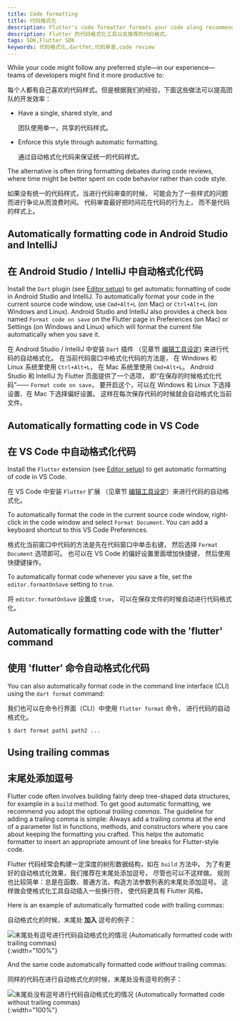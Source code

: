 ```yaml
---
title: Code formatting
title: 代码格式化
description: Flutter's code formatter formats your code along recommended style guidelines.
description: Flutter 的代码格式化工具以及推荐的代码格式。
tags: SDK,Flutter SDK
keywords: 代码格式化,dartfmt,代码审查,code review
---
```



While your code might follow any preferred style&mdash;in our
experience&mdash;teams of developers might find it more productive to:

每个人都有自己喜欢的代码样式。但是根据我们的经验，下面这些做法可以提高团队的开发效率：

* Have a single, shared style, and

  团队使用单一，共享的代码样式。

* Enforce this style through automatic formatting.
  
  通过自动格式化代码来保证统一的代码样式。

The alternative is often tiring formatting debates during code reviews,
where time might be better spent on code behavior rather than code style.

如果没有统一的代码样式，当进行代码审查的时候，
可能会为了一些样式的问题而进行争论从而浪费时间。
代码审查最好把时间花在代码的行为上，
而不是代码的样式上。

## Automatically formatting code in Android Studio and IntelliJ

## 在 Android Studio / IntelliJ 中自动格式化代码

Install the `Dart` plugin (see [Editor setup]({{site.url}}/get-started/editor))
to get automatic formatting of code in Android Studio and IntelliJ.
To automatically format your code in the current source code window,
use `Cmd+Alt+L` (on Mac) or `Ctrl+Alt+L` (on Windows and Linux).
Android Studio and IntelliJ also provides a check box named `Format code on save` on
the Flutter page in Preferences (on Mac) or Settings (on Windows and Linux)
which will format the current file automatically when you save it.

在 Android Studio / IntelliJ 中安装 `Dart` 插件
（见章节 [编辑工具设定]({{site.url}}/get-started/editor))
来进行代码的自动格式化。
在当前代码窗口中格式化代码的方法是，
在 Windows 和 Linux 系统里使用 `Ctrl+Alt+L`，
在 Mac 系统里使用 `Cmd+Alt+L`。
Android Studio 和 IntelliJ 为 Flutter 页面提供了一个选项，
即“在保存的时候格式化代码”—— `Format code on save`，
要开启这个，可以在 Windows 和 Linux 下选择设置、在 Mac 下选择偏好设置。
这样在每次保存代码的时候就会自动格式化当前文件。

## Automatically formatting code in VS Code

## 在 VS Code 中自动格式化代码

Install the `Flutter` extension (see [Editor setup]({{site.url}}/get-started/editor))
to get automatic formatting of code in VS Code.

在 VS Code 中安装 `Flutter` 扩展
（见章节 [编辑工具设定]({{site.url}}/get-started/editor)）来进行代码的自动格式化。

To automatically format the code in the current source code window,
right-click in the code window and select `Format Document`.
You can add a keyboard shortcut to this VS Code Preferences.

格式化当前窗口中代码的方法是先在代码窗口中单击右键，
然后选择 `Format Document` 选项即可。
也可以在 VS Code 的偏好设置里面增加快捷键，
然后使用快捷键操作。

To automatically format code whenever you save a file, set the
`editor.formatOnSave` setting to `true`.

将 `editor.formatOnSave` 设置成 `true`，
可以在保存文件的时候自动进行代码格式化。

## Automatically formatting code with the 'flutter' command

## 使用 'flutter' 命令自动格式化代码

You can also automatically format code in the command line interface
(CLI) using the `dart format` command:

我们也可以在命令行界面（CLI）中使用 `flutter format` 命令，
进行代码的自动格式化。

```terminal
$ dart format path1 path2 ...
```

## Using trailing commas

## 末尾处添加逗号

Flutter code often involves building fairly deep tree-shaped data structures,
for example in a `build` method. To get good automatic formatting,
we recommend you adopt the optional *trailing commas*.
The guideline for adding a trailing comma is simple: Always
add a trailing comma at the end of a parameter list in
functions, methods, and constructors where you care about
keeping the formatting you crafted.
This helps the automatic formatter to insert an appropriate
amount of line breaks for Flutter-style code.

Flutter 代码经常会构建一定深度的树形数据结构，如在 `build` 方法中。
为了有更好的自动格式化效果，我们推荐在末尾处添加逗号，
尽管也可以不这样做。
规则也比较简单：总是在函数、普通方法、构造方法参数列表的末尾处添加逗号。
这样做会使格式化工具自动插入一些换行符，
使代码更具有 Flutter 风格。

Here is an example of automatically formatted code *with* trailing commas:

自动格式化的时候，末尾处 **加入** 逗号的例子：

![末尾处有逗号进行代码自动格式化的情况 (Automatically formatted code with trailing commas)]({{site.url}}/assets/images/docs/tools/android-studio/trailing-comma-with.png){:width="100%"}

And the same code automatically formatted code *without* trailing commas:

同样的代码在进行自动格式化的时候，末尾处没有逗号的例子：

![末尾处没有逗号进行代码自动格式化的情况 (Automatically formatted code without trailing commas)]({{site.url}}/assets/images/docs/tools/android-studio/trailing-comma-without.png){:width="100%"}
